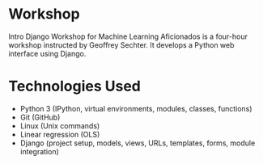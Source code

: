 # Workshop
Intro Django Workshop for Machine Learning Aficionados is a four-hour workshop instructed by Geoffrey Sechter. It develops a Python web interface using Django.

# Technologies Used
* Python 3 (IPython, virtual environments, modules, classes, functions)
* Git (GitHub)
* Linux (Unix commands)
* Linear regression (OLS)
* Django (project setup, models, views, URLs, templates, forms, module integration)
